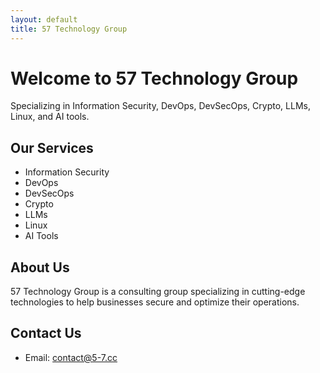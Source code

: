 ```yaml
---
layout: default
title: 57 Technology Group
---
```


# Welcome to 57 Technology Group

Specializing in Information Security, DevOps, DevSecOps, Crypto, LLMs, Linux, and AI tools.

## Our Services

- Information Security
- DevOps
- DevSecOps
- Crypto
- LLMs
- Linux
- AI Tools

## About Us

57 Technology Group is a consulting group specializing in cutting-edge technologies to help businesses secure and optimize their operations.

## Contact Us

- Email: [contact@5-7.cc](mailto:contact@5-7.cc)
